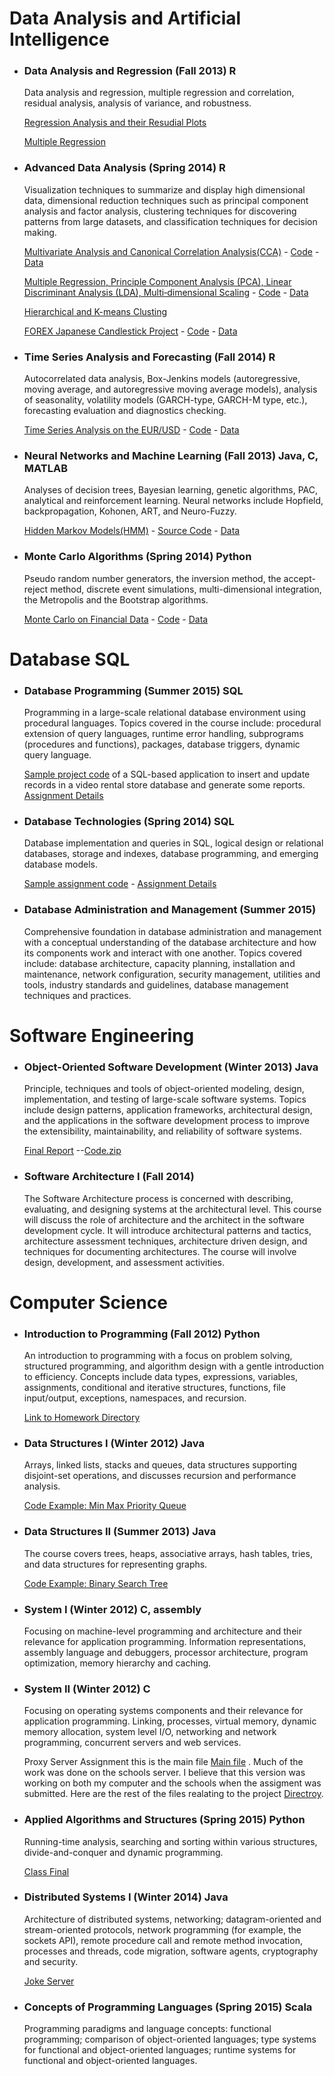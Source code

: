 
# Data Analysis and  Artificial Intelligence

* ### Data Analysis and Regression (Fall 2013) R

    Data analysis and regression, multiple regression and correlation, residual analysis, analysis of variance, and robustness.
      
    [Regression Analysis and their Resudial Plots](./CSC_423/labs/lab_1/CSC423_Lab1.pdf)
    
    [Multiple Regression](./CSC_423/labs/lab_2/CSC423_Lab2.pdf)


* ### Advanced Data Analysis  (Spring 2014) R

    Visualization techniques to summarize and display high dimensional data, dimensional reduction techniques such as principal component analysis and factor analysis, clustering techniques for discovering patterns from large datasets, and classification techniques for decision making.
    
    [Multivariate Analysis and Canonical Correlation Analysis(CCA)](./CSC_424/labs/lab_1/CSC424_Lab1.pdf) - [Code](./CSC_424/labs/lab_1/Rcode.R) - [Data](./CSC_424/labs/lab_1/data.tar.gz)
    
    [Multiple Regression, Principle Component Analysis (PCA), Linear Discriminant Analysis (LDA), Multi‐dimensional Scaling](./CSC_424/labs/lab_2/CSC424_Lab2.pdf) - [Code](./CSC_424/labs/lab_2/Rcode.R) - [Data](./CSC_424/labs/lab_2/data.tar.gz)
    
    [Hierarchical and K-means Clusting](./CSC_424/labs/lab_3/CSC424_Lab3.pdf)
    
    [FOREX Japanese Candlestick Project](./CSC_424/project/forex_candelsticks.pdf) - [Code](./CSC_424/project/projectCode.R) - [Data](./CSC_424/project/data.tar.gz)


* ### Time Series Analysis and Forecasting (Fall 2014) R

    Autocorrelated data analysis, Box-Jenkins models (autoregressive, moving average, and autoregressive moving average models), analysis of seasonality, volatility models (GARCH-type, GARCH-M type, etc.), forecasting evaluation and diagnostics checking.
    
     [Time Series Analysis on the EUR/USD](./CSC_425/final_project/CSC425_Final.pdf) - [Code](CSC_425/final_project/Rcode.R) - [Data](CSC_425/final_project/data.tar.gz)


* ###  Neural Networks and Machine Learning (Fall 2013) Java, C, MATLAB

    Analyses of decision trees, Bayesian learning, genetic algorithms, PAC, analytical and reinforcement learning. Neural networks include Hopfield, backpropagation, Kohonen, ART, and Neuro-Fuzzy.
    
    [Hidden Markov Models(HMM)](./CSC_578/project/documentation.pdf) - [Source Code](./CSC_578/project/sourceCode) - [Data](./CSC_578/project/data.tar.gz)


* ###  Monte Carlo Algorithms (Spring 2014) Python

    Pseudo random number generators, the inversion method, the accept-reject method, discrete event simulations, multi-dimensional integration, the Metropolis and the Bootstrap algorithms.
    
    [Monte Carlo on Financial Data](./CSC_521/final_project/CSC521_Final_Project.pdf) - [Code](./CSC_521/final_project/code.py) - [Data](./CSC_521/final_project/data.tar.gz)


# Database SQL


* ### Database Programming (Summer 2015) SQL

    Programming in a large-scale relational database environment using procedural languages. Topics covered in the course include: procedural extension of query languages, runtime error handling, subprograms (procedures and functions), packages, database triggers, dynamic query language.
      
    [Sample project code](./CSC_452/project.txt) of a SQL-based application to insert and update records in a video rental store database and generate some reports. [Assignment Details](./CSC_452/project15Summer.doc)


* ### Database Technologies (Spring 2014) SQL

    Database implementation and queries in SQL, logical design or relational databases, storage and indexes, database programming, and emerging database models.
    
    [Sample assignment code](./CSC_453/assign5.txt) - [Assignment Details](./CSC_453/Assign5.pdf)


* ### Database Administration and Management (Summer 2015)

    Comprehensive foundation in database administration and management with a conceptual understanding of the database architecture and how its components work and interact with one another. Topics covered include: database architecture, capacity planning, installation and maintenance, network configuration, security management, utilities and tools, industry standards and guidelines, database management techniques and practices.


# Software Engineering


* ### Object-Oriented Software Development (Winter 2013) Java
    
    Principle, techniques and tools of object-oriented modeling, design, implementation, and testing of large-scale software systems. Topics include design patterns, application frameworks, architectural design, and the applications in the software development process to improve the extensibility, maintainability, and reliability of software systems. 
    
    [Final Report](./SE_450/final_report.pdf) --[Code.zip](./SE_450/code.zip)

* ### Software Architecture I (Fall 2014)

    The Software Architecture process is concerned with describing, evaluating, and designing systems at the architectural level. This course will discuss the role of architecture and the architect in the software development cycle. It will introduce architectural patterns and tactics, architecture assessment techniques, architecture driven design, and techniques for documenting architectures. The course will involve design, development, and assessment activities.

# Computer Science


* ### Introduction to Programming (Fall 2012) Python

    An introduction to programming with a focus on problem solving, structured programming, and algorithm design with a gentle introduction to efficiency. Concepts include data types, expressions, variables, assignments, conditional and iterative structures, functions, file input/output, exceptions, namespaces, and recursion. 
      
    [Link to Homework Directory](./CSC_401/)


* ### Data Structures I (Winter 2012) Java

    Arrays, linked lists, stacks and queues, data structures supporting disjoint-set operations, and discusses recursion and performance analysis. 
      
    [Code Example: Min Max Priority Queue](./CSC_402/MyMinMaxPQ.java)


* ### Data Structures II (Summer 2013) Java

    The course covers trees, heaps, associative arrays, hash tables, tries, and data structures for representing graphs.
      
    [Code Example: Binary Search Tree](./CSC_403/MyBST.java)


* ### System I (Winter 2012) C, assembly

    Focusing on machine-level programming and architecture and their relevance for application programming. Information representations, assembly language and debuggers, processor architecture, program optimization, memory hierarchy and caching.  


* ### System II (Winter 2012) C

    Focusing on operating systems components and their relevance for application programming. Linking, processes, virtual memory, dynamic memory allocation, system level I/O, networking and network programming, concurrent servers and web services.
    
    Proxy Server Assignment this is the main file [Main file](./CSC_407/proxy.c) . Much of the work was done on the schools server. I believe that this version was working on both my computer and the schools when the assigment was submitted. Here are the rest of the files realating to the project [Directroy](./CSC_407).


* ### Applied Algorithms and Structures (Spring 2015) Python

    Running-time analysis, searching and sorting within various structures, divide-and-conquer and dynamic programming.
    
    [Class Final](./CSC_421/Final.ipynb)


* ### Distributed Systems I (Winter 2014) Java

    Architecture of distributed systems, networking; datagram-oriented and stream-oriented protocols, network programming (for example, the sockets API), remote procedure call and remote method invocation, processes and threads, code migration, software agents, cryptography and security. 
    
    [Joke Server](./CSC_435/)


* ### Concepts of Programming Languages (Spring 2015) Scala

    Programming paradigms and language concepts: functional programming; comparison of object-oriented languages; type systems for functional and object-oriented languages; runtime systems for functional and object-oriented languages.

